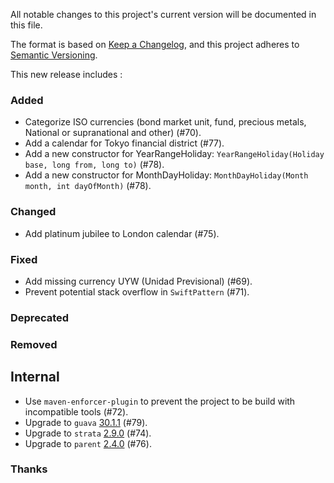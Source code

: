 All notable changes to this project's current version will be documented in this file.

The format is based on [Keep a Changelog](https://keepachangelog.com/en/1.0.0/), and this project adheres
to [Semantic Versioning](https://semver.org/spec/v2.0.0.html).

This new release includes :

### Added

- Categorize ISO currencies (bond market unit, fund, precious metals, National or supranational and other) (#70).
- Add a calendar for Tokyo financial district (#77).
- Add a new constructor for YearRangeHoliday: `YearRangeHoliday(Holiday base, long from, long to)` (#78).
- Add a new constructor for MonthDayHoliday: `MonthDayHoliday(Month month, int dayOfMonth)` (#78).

### Changed

- Add platinum jubilee to London calendar (#75).

### Fixed

- Add missing currency UYW (Unidad Previsional) (#69).
- Prevent potential stack overflow in `SwiftPattern` (#71).

### Deprecated

### Removed

## Internal

- Use `maven-enforcer-plugin` to prevent the project to be build with incompatible tools (#72).
- Upgrade to `guava` [30.1.1](https://github.com/google/guava/releases/tag/v30.1.1) (#79).
- Upgrade to `strata` [2.9.0](https://github.com/OpenGamma/Strata/releases/tag/v2.9.0) (#74).
- Upgrade to `parent` [2.4.0](https://github.com/marcwrobel/parent/releases/tag/v2.4.0) (#76).

### Thanks
